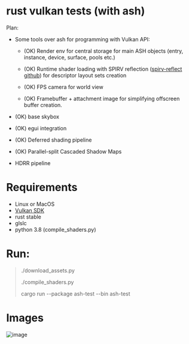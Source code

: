 rust vulkan tests (with ash)
============================

Plan:

* Some tools over ash for programming with Vulkan API:
    
    * (OK) Render env for central storage for main ASH objects (entry, instance, device, surface, pools etc.)
      
    * (OK) Runtime shader loading with SPIRV reflection ([spirv-reflect github](https://github.com/KhronosGroup/SPIRV-Reflect)) for descriptor layout sets creation
    
    * (OK) FPS camera for world view 
    
    * (OK) Framebuffer + attachment image for simplifying offscreen buffer creation.

* (OK) base skybox
  
* (OK) egui integration 
  
* (OK) Deferred shading pipeline 

* (OK) Parallel-split Cascaded Shadow Maps
  
* HDRR pipeline



# Requirements

* Linux or MacOS
* [Vulkan SDK](https://vulkan.lunarg.com/doc/view/1.1.126.0/linux/getting_started.html#user-content-download-and-install-packages-for-building-binaries)
* rust stable
* glslc
* python 3.8 (compile_shaders.py)

# Run:

> ./download_assets.py
> 
> ./compile_shaders.py
> 
> cargo run --package ash-test --bin ash-test


# Images

![image](https://user-images.githubusercontent.com/2076945/129716068-e63846d1-af6d-4b43-b9ce-28f4af328009.png)

